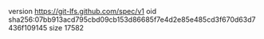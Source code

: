 version https://git-lfs.github.com/spec/v1
oid sha256:07bb913acd795cbd09cb153d86685f7e4d2e85e485cd3f670d63d7436f109145
size 17582
